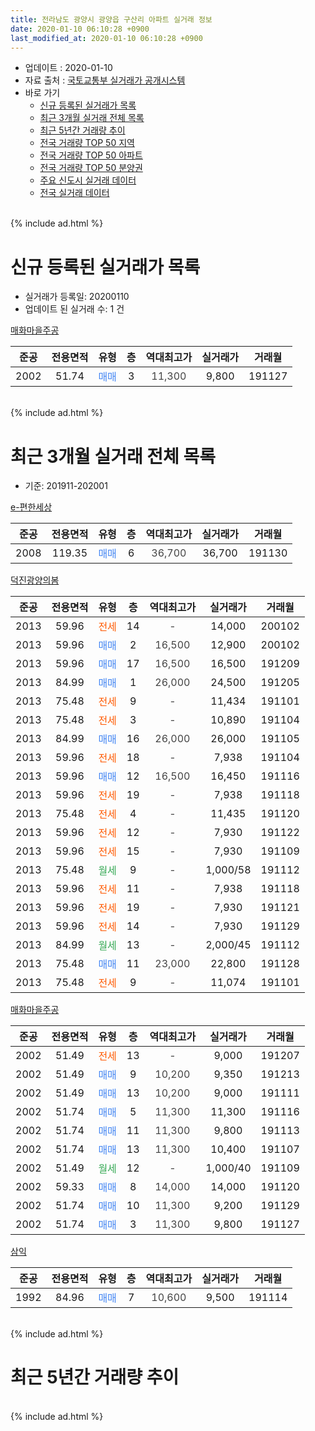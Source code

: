```yaml
---
title: 전라남도 광양시 광양읍 구산리 아파트 실거래 정보
date: 2020-01-10 06:10:28 +0900
last_modified_at: 2020-01-10 06:10:28 +0900
---
```


* 업데이트 : 2020-01-10
* 자료 출처 : [국토교통부 실거래가 공개시스템](http://rt.molit.go.kr)
* 바로 가기
    * [신규 등록된 실거래가 목록](#신규-등록된-실거래가-목록)
    * [최근 3개월 실거래 전체 목록](#최근-3개월-실거래-전체-목록)
    * [최근 5년간 거래량 추이](#최근-5년간-거래량-추이)
    * [전국 거래량 TOP 50 지역](https://inasie.github.io/apt-trade-info/최근-3개월-전국에서-가장-거래가-많이-발생한-지역)
    * [전국 거래량 TOP 50 아파트](https://inasie.github.io/apt-trade-info/최근-3개월-전국에서-가장-거래가-많이-발생한-아파트)
    * [전국 거래량 TOP 50 분양권](https://inasie.github.io/apt-trade-info/최근-3개월-전국에서-가장-거래가-많이-발생한-분양권)
    * [주요 신도시 실거래 데이터](https://inasie.github.io/apt-trade-info/주요-신도시)
    * [전국 실거래 데이터](https://inasie.github.io/apt-trade-info/전국)
<br>
{% include ad.html %}
<br>

# 신규 등록된 실거래가 목록
* 실거래가 등록일: 20200110
* 업데이트 된 실거래 수: 1 건


[매화마을주공](https://search.naver.com/search.naver?query=%EC%A0%84%EB%9D%BC%EB%82%A8%EB%8F%84+%EA%B4%91%EC%96%91%EC%8B%9C+%EA%B4%91%EC%96%91%EC%9D%8D+%EA%B5%AC%EC%82%B0%EB%A6%AC+%EB%A7%A4%ED%99%94%EB%A7%88%EC%9D%84%EC%A3%BC%EA%B3%B5)

|준공|전용면적|유형|층|역대최고가|실거래가|거래월|
|:---:|:---:|:---:|:---:|:---:|:---:|:---:|
|2002|51.74|<span style="color:#4285f3">매매</span>|3|<span style="color:#444444">11,300</span>|9,800|191127|


<br>
{% include ad.html %}
<br>

# 최근 3개월 실거래 전체 목록
* 기준: 201911-202001


[e-편한세상](https://search.naver.com/search.naver?query=%EC%A0%84%EB%9D%BC%EB%82%A8%EB%8F%84+%EA%B4%91%EC%96%91%EC%8B%9C+%EA%B4%91%EC%96%91%EC%9D%8D+%EA%B5%AC%EC%82%B0%EB%A6%AC+e-%ED%8E%B8%ED%95%9C%EC%84%B8%EC%83%81)

|준공|전용면적|유형|층|역대최고가|실거래가|거래월|
|:---:|:---:|:---:|:---:|:---:|:---:|:---:|
|2008|119.35|<span style="color:#4285f3">매매</span>|6|<span style="color:#444444">36,700</span>|36,700|191130|

[덕진광양의봄](https://search.naver.com/search.naver?query=%EC%A0%84%EB%9D%BC%EB%82%A8%EB%8F%84+%EA%B4%91%EC%96%91%EC%8B%9C+%EA%B4%91%EC%96%91%EC%9D%8D+%EA%B5%AC%EC%82%B0%EB%A6%AC+%EB%8D%95%EC%A7%84%EA%B4%91%EC%96%91%EC%9D%98%EB%B4%84)

|준공|전용면적|유형|층|역대최고가|실거래가|거래월|
|:---:|:---:|:---:|:---:|:---:|:---:|:---:|
|2013|59.96|<span style="color:#ff5a00">전세</span>|14|<span style="color:#444444">-</span>|14,000|200102|
|2013|59.96|<span style="color:#4285f3">매매</span>|2|<span style="color:#444444">16,500</span>|12,900|200102|
|2013|59.96|<span style="color:#4285f3">매매</span>|17|<span style="color:#444444">16,500</span>|16,500|191209|
|2013|84.99|<span style="color:#4285f3">매매</span>|1|<span style="color:#444444">26,000</span>|24,500|191205|
|2013|75.48|<span style="color:#ff5a00">전세</span>|9|<span style="color:#444444">-</span>|11,434|191101|
|2013|75.48|<span style="color:#ff5a00">전세</span>|3|<span style="color:#444444">-</span>|10,890|191104|
|2013|84.99|<span style="color:#4285f3">매매</span>|16|<span style="color:#444444">26,000</span>|26,000|191105|
|2013|59.96|<span style="color:#ff5a00">전세</span>|18|<span style="color:#444444">-</span>|7,938|191104|
|2013|59.96|<span style="color:#4285f3">매매</span>|12|<span style="color:#444444">16,500</span>|16,450|191116|
|2013|59.96|<span style="color:#ff5a00">전세</span>|19|<span style="color:#444444">-</span>|7,938|191118|
|2013|75.48|<span style="color:#ff5a00">전세</span>|4|<span style="color:#444444">-</span>|11,435|191120|
|2013|59.96|<span style="color:#ff5a00">전세</span>|12|<span style="color:#444444">-</span>|7,930|191122|
|2013|59.96|<span style="color:#ff5a00">전세</span>|15|<span style="color:#444444">-</span>|7,930|191109|
|2013|75.48|<span style="color:#34a853">월세</span>|9|<span style="color:#444444">-</span>|1,000/58|191112|
|2013|59.96|<span style="color:#ff5a00">전세</span>|11|<span style="color:#444444">-</span>|7,938|191118|
|2013|59.96|<span style="color:#ff5a00">전세</span>|19|<span style="color:#444444">-</span>|7,930|191121|
|2013|59.96|<span style="color:#ff5a00">전세</span>|14|<span style="color:#444444">-</span>|7,930|191129|
|2013|84.99|<span style="color:#34a853">월세</span>|13|<span style="color:#444444">-</span>|2,000/45|191112|
|2013|75.48|<span style="color:#4285f3">매매</span>|11|<span style="color:#444444">23,000</span>|22,800|191128|
|2013|75.48|<span style="color:#ff5a00">전세</span>|9|<span style="color:#444444">-</span>|11,074|191101|

[매화마을주공](https://search.naver.com/search.naver?query=%EC%A0%84%EB%9D%BC%EB%82%A8%EB%8F%84+%EA%B4%91%EC%96%91%EC%8B%9C+%EA%B4%91%EC%96%91%EC%9D%8D+%EA%B5%AC%EC%82%B0%EB%A6%AC+%EB%A7%A4%ED%99%94%EB%A7%88%EC%9D%84%EC%A3%BC%EA%B3%B5)

|준공|전용면적|유형|층|역대최고가|실거래가|거래월|
|:---:|:---:|:---:|:---:|:---:|:---:|:---:|
|2002|51.49|<span style="color:#ff5a00">전세</span>|13|<span style="color:#444444">-</span>|9,000|191207|
|2002|51.49|<span style="color:#4285f3">매매</span>|9|<span style="color:#444444">10,200</span>|9,350|191213|
|2002|51.49|<span style="color:#4285f3">매매</span>|13|<span style="color:#444444">10,200</span>|9,000|191111|
|2002|51.74|<span style="color:#4285f3">매매</span>|5|<span style="color:#444444">11,300</span>|11,300|191116|
|2002|51.74|<span style="color:#4285f3">매매</span>|11|<span style="color:#444444">11,300</span>|9,800|191113|
|2002|51.74|<span style="color:#4285f3">매매</span>|13|<span style="color:#444444">11,300</span>|10,400|191107|
|2002|51.49|<span style="color:#34a853">월세</span>|12|<span style="color:#444444">-</span>|1,000/40|191109|
|2002|59.33|<span style="color:#4285f3">매매</span>|8|<span style="color:#444444">14,000</span>|14,000|191120|
|2002|51.74|<span style="color:#4285f3">매매</span>|10|<span style="color:#444444">11,300</span>|9,200|191129|
|2002|51.74|<span style="color:#4285f3">매매</span>|3|<span style="color:#444444">11,300</span>|9,800|191127|

[삼익](https://search.naver.com/search.naver?query=%EC%A0%84%EB%9D%BC%EB%82%A8%EB%8F%84+%EA%B4%91%EC%96%91%EC%8B%9C+%EA%B4%91%EC%96%91%EC%9D%8D+%EA%B5%AC%EC%82%B0%EB%A6%AC+%EC%82%BC%EC%9D%B5)

|준공|전용면적|유형|층|역대최고가|실거래가|거래월|
|:---:|:---:|:---:|:---:|:---:|:---:|:---:|
|1992|84.96|<span style="color:#4285f3">매매</span>|7|<span style="color:#444444">10,600</span>|9,500|191114|


<br>
{% include ad.html %}
<br>

# 최근 5년간 거래량 추이


<div style="width:100%;">
    <canvas id="deal_progress" height="200"></canvas>
</div>

<script>
new Chart(document.getElementById("deal_progress"), {
    type: 'line',
    data: {
        labels: ['201501','201502','201503','201504','201505','201506','201507','201508','201509','201510','201511','201512','201601','201602','201603','201604','201605','201606','201607','201608','201609','201610','201611','201612','201701','201702','201703','201704','201705','201706','201707','201708','201709','201710','201711','201712','201801','201802','201803','201804','201805','201806','201807','201808','201809','201810','201811','201812','201901','201902','201903','201904','201905','201906','201907','201908','201909','201910','201911','201912','202001'],
        datasets: [{
            label: '매매',
            pointRadius: 1,
            data: [8, 9, 11, 8, 5, 8, 2, 6, 5, 11, 4, 5, 5, 5, 5, 2, 7, 7, 4, 4, 7, 5, 6, 7, 6, 8, 10, 8, 6, 9, 7, 6, 6, 4, 5, 6, 8, 5, 3, 6, 11, 3, 6, 3, 3, 7, 6, 4, 74, 10, 140, 12, 44, 23, 11, 7, 11, 19, 12, 3, 1],
            borderColor: "rgba(255, 201, 14, 1)",
            backgroundColor: "rgba(255, 201, 14, 0.5)",
            fill: false,
            lineTension: 0
        },{
            label: '전월세',
            pointRadius: 1,
            data: [7, 8, 53, 6, 7, 9, 8, 6, 2, 4, 4, 3, 1, 3, 6, 2, 4, 11, 4, 6, 4, 5, 6, 5, 2, 4, 6, 12, 10, 7, 5, 10, 1, 2, 1, 2, 0, 5, 2, 2, 1, 0, 1, 0, 1, 1, 11, 2, 5, 6, 6, 5, 4, 6, 6, 5, 0, 24, 14, 1, 1],
            borderColor: "rgba(0, 141, 185, 1)",
            backgroundColor: "rgba(0, 141, 185, 0.5)",
            fill: false,
            lineTension: 0
        }
        ]
    },
    options: {
        responsive: true,
        title: {
            display: false
        },
        tooltips: {
            mode: 'index',
            intersect: false
        },
        hover: {
            mode: 'nearest',
            intersect: true
        },
        scales: {
            xAxes: [{
                display: true,
                scaleLabel: {
                    display: true,
                    labelString: '년/월'
                }
            }],
            yAxes: [{
                display: true,
                ticks: {
                    suggestedMin: 0,
                },
                scaleLabel: {
                    display: true,
                    labelString: '실거래 수'
                }
            }]
        }
    }
});

</script>


<br>
{% include ad.html %}
<br>

